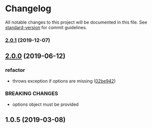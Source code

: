 # Changelog

All notable changes to this project will be documented in this file. See [standard-version](https://github.com/conventional-changelog/standard-version) for commit guidelines.

### [2.0.1](https://github.com/lozinsky/cname-webpack-plugin/compare/v2.0.0...v2.0.1) (2019-12-07)

## [2.0.0](https://github.com/lozinsky/cname-webpack-plugin/compare/v1.0.5...v2.0.0) (2019-06-12)


### refactor

* throws exception if options are missing ([02be942](https://github.com/lozinsky/cname-webpack-plugin/commit/02be942))


### BREAKING CHANGES

* options object must be provided



<a name="1.0.5"></a>
## 1.0.5 (2019-03-08)
